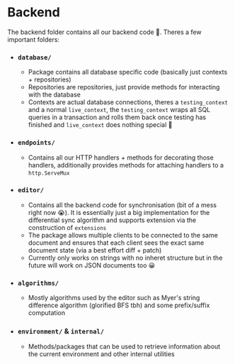 # Backend

The backend folder contains all our backend code 🤯. Theres a few important folders:
 - ### `database/`
   - Package contains all database specific code (basically just contexts + repositories)
   - Repositories are repositories, just provide methods for interacting with the database
   - Contexts are actual database connections, theres a `testing_context` and a normal `live_context`, the `testing_context` wraps all SQL queries in a transaction and rolls them back once testing has finished and `live_context` does nothing special 🙁
 - ### `endpoints/`
   - Contains all our HTTP handlers + methods for decorating those handlers, additionally provides methods for attaching handlers to a `http.ServeMux`
 - ### `editor/`
   - Contains all the backend code for synchronisation (bit of a mess right now 😭). It is essentially just a big implementation for the differential sync algorithm and supports extension via the construction of `extensions`
   - The package allows multiple clients to be connected to the same document and ensures that each client sees the exact same document state (via a best effort diff + patch)
   - Currently only works on strings with no inheret structure but in the future will work on JSON documents too 😀 
 - ### `algorithms/`
   - Mostly algorithms used by the editor such as Myer's string difference algorithm (glorified BFS tbh) and some prefix/suffix computation
 - ### `environment/` & `internal/`
   - Methods/packages that can be used to retrieve information about the current environment and other internal utilities 
